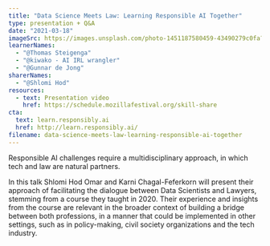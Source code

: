 ```yaml
---
title: "Data Science Meets Law: Learning Responsible AI Together"
type: presentation + Q&A
date: "2021-03-18"
imageSrc: https://images.unsplash.com/photo-1451187580459-43490279c0fa?ixid=MXwxMjA3fDB8MHxwaG90by1wYWdlfHx8fGVufDB8fHw%3D&ixlib=rb-1.2.1&auto=format&fit=crop&w=1952&q=80
learnerNames:
  - "@Thomas Steigenga"
  - "@kiwako - AI IRL wrangler"
  - "@Gunnar de Jong"
sharerNames:
  - "@Shlomi Hod"
resources:
  - text: Presentation video
    href: https://schedule.mozillafestival.org/skill-share
cta:
  text: learn.responsibly.ai
  href: http://learn.responsibly.ai/
filename: data-science-meets-law-learning-responsible-ai-together
---
```


Responsible AI challenges require a multidisciplinary approach, in which tech and law are natural partners.

<!--more-->

In this talk Shlomi Hod Omar and Karni Chagal-Feferkorn will present their approach of facilitating the dialogue between Data Scientists and Lawyers, stemming from a course they taught in 2020. Their experience and insights from the course are relevant in the broader context of building a bridge between both professions, in a manner that could be implemented in other settings, such as in policy-making, civil society organizations and the tech industry.

